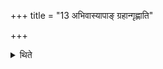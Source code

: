 +++
title = "13 अभिवास्यापाङ् ग्रहान्गृह्णाति"

+++

<details><summary>थिते</summary>

अभिवास्यापां ग्रहान्गृह्णाति १३
</details>
